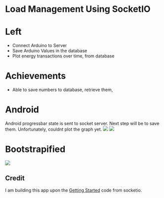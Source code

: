 # Load Management Using SocketIO

# Left
- Connect Arduino to Server
- Save Arduino Values in the database
- Plot energy transactions over time, from database

# Achievements
- Able to save numbers to database, retrieve them,  

# Android 
Android progressbar state is sent to socket server. Next step will be to save them. Unfortunately, couldnt plot the graph yet.
<img src="https://github.com/sifatsultan/socketio-loadmanagement/blob/branch/design/3.jpg" />
<img src="https://github.com/sifatsultan/socketio-loadmanagement/blob/branch/design/4.jpg" />



# Bootstrapified
<img src="https://github.com/sifatsultan/socketio-loadmanagement/blob/branch/design/2.jpg" />


## Credit
I am building this app upon the  [Getting Started](http://socket.io/get-started/chat/) code from socketio.
